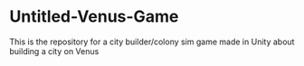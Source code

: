 # Untitled-Venus-Game
 This is the repository for a city builder/colony sim game made in Unity about building a city on Venus
